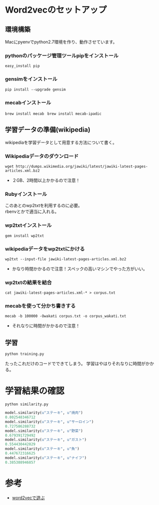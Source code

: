 # Word2vecのセットアップ
## 環境構築
Macにpyenvでpython2.7環境を作り、動作させています。

### pythonのパッケージ管理ツールpipをインストール
`easy_install pip`

### gensimをインストール
`pip install --upgrade gensim`

### mecabインストール
`brew install mecab `
`brew install mecab-ipadic `

## 学習データの準備(wikipedia)
wikipediaを学習データとして用意する方法について書く。

### Wikipediaデータのダウンロード
`wget http://dumps.wikimedia.org/jawiki/latest/jawiki-latest-pages-articles.xml.bz2`

- ２GB、2時間以上かかるので注意！

### Rubyインストール
このあとのwp2txtを利用するのに必要。  
rbenvとかで適当に入れる。

### wp2txtインストール
`gem install wp2txt `

### wikipediaデータをwp2txtにかける
`wp2txt --input-file jawiki-latest-pages-articles.xml.bz2 `

- かなり時間かかるので注意！スペックの高いマシンでやった方がいい。

### wp2txtの結果を結合
`cat jawiki-latest-pages-articles.xml-* > corpus.txt `

### mecabを使って分かち書きする
`mecab -b 100000 -Owakati corpus.txt -o corpus_wakati.txt `

- それなりに時間がかかるので注意！

## 学習
`python training.py`

たったこれだけのコードでできてしまう。
学習はやはりそれなりに時間がかかる。

# 学習結果の確認
`python similarity.py`

```py
model.similarity(u"ステーキ", u"焼肉")
0.802548346712
model.similarity(u"ステーキ", u"サーロイン")
0.727586288732
model.similarity(u"ステーキ", u"野菜")
0.679391729492
model.similarity(u"ステーキ", u"ガスト")
0.554430442829
model.similarity(u"ステーキ", u"魚")
0.447672316625
model.similarity(u"ステーキ", u"ナイフ")
0.385388946857
```

# 参考

- [word2vecで遊ぶ](http://eyepodtouch.net/?p=77)
